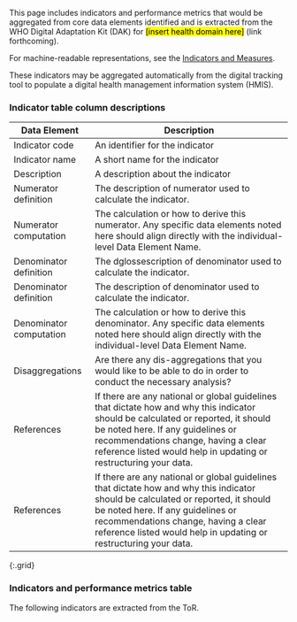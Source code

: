 This page includes indicators and performance metrics that would be aggregated from core data elements identified and is extracted from the WHO Digital Adaptation Kit (DAK) for <mark>[insert health domain here]</mark> (link forthcoming).

For machine-readable representations, see the <a href="indicators-measures.html">Indicators and Measures</a>.

These indicators may be aggregated automatically from the digital tracking tool to populate a digital health management information system (HMIS).

### Indicator table column descriptions

| Data Element | Description |
|----|----|
|Indicator code|An identifier for the indicator|
|Indicator name|A short name for the indicator|
|Description|A description about the indicator|
|Numerator definition|The description of numerator used to calculate the indicator.|
|Numerator computation|The calculation or how to derive this numerator. Any specific data elements noted here should align directly with the individual-level Data Element Name.|
|Denominator definition|The dglossescription of denominator used to calculate the indicator.|
|Denominator definition|The description of denominator used to calculate the indicator.|
|Denominator computation|The calculation or how to derive this denominator. Any specific data elements noted here should align directly with the individual-level Data Element Name.|
|Disaggregations|Are there any dis-aggregations that you would like to be able to do in order to conduct the necessary analysis?|
|References|If there are any national or global guidelines that dictate how and why this indicator should be calculated or reported, it should be noted here. If any guidelines or recommendations change, having a clear reference listed would help in updating or restructuring your data.|
|References|If there are any national or global guidelines that dictate how and why this indicator should be calculated or reported, it should be noted here. If any guidelines or recommendations change, having a clear reference listed would help in updating or restructuring your data.|
{:.grid}

### Indicators and performance metrics table

The following indicators are extracted from the ToR. 